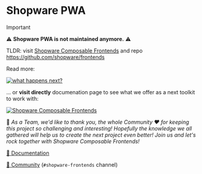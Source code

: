 # Shopware PWA

> [!IMPORTANT]  
> ⚠️ **Shopware PWA is not maintained anymore.** ⚠️
>
> TLDR: visit [Shopware Composable Frontends](https://frontends.shopware.com/) and repo https://github.com/shopware/frontends

Read more:

[![what happens next?](https://images.ctfassets.net/nqzs8zsepqpi/7LDNxlBuAhNGCCjJQYKD58/4e2a787c0a4d79004e780888a92c54d4/Frontends_-_yet_another860x325-px.png?fm=jpg&w=430&q=80)](https://www.shopware.com/en/news/the-future-of-shopware-pwa/)

... or **visit directly** documenation page to see what we offer as a next toolkit to work with:

[![Shopware Composable Frontends](https://user-images.githubusercontent.com/5596960/192812626-03033263-dc5d-42e3-bf5c-b5b738cc48bb.png)](https://frontends.shopware.com/)

🙌 _As a Team, we'd like to thank you, the whole Community ❤️ for keeping this project so challenging and interesting! Hopefully the knowledge we all gathered will help us to create the next project even better! Join us and let's rock together with Shopware Composable Frontends!_

[📘 Documentation](https://frontends.shopware.com)

[👥 Community](https://shopwarecommunity.slack.com) (`#shopware-frontends` channel)
